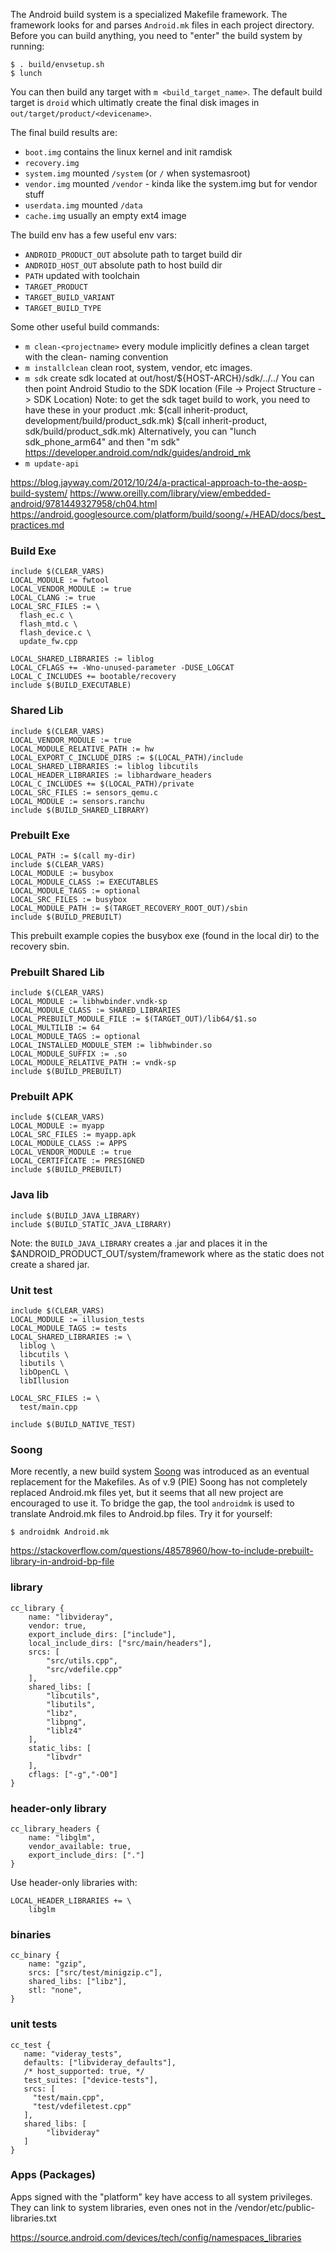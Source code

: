 The Android build system is a specialized Makefile framework. The framework looks for and parses `Android.mk` files in each project directory. Before you can build anything, you need to "enter" the build system by running:
```
$ . build/envsetup.sh
$ lunch
```
You can then build any target with `m <build_target_name>`. The default build target is `droid` which ultimatly create the final disk images in `out/target/product/<devicename>`.

The final build results are: 
 * `boot.img` contains the linux kernel and init ramdisk
 * `recovery.img`
 * `system.img` mounted `/system` (or `/` when systemasroot)
 * `vendor.img` mounted `/vendor` - kinda like the system.img but for vendor stuff
 * `userdata.img` mounted `/data`
 * `cache.img` usually an empty ext4 image

The build env has a few useful env vars:
 * `ANDROID_PRODUCT_OUT` absolute path to target build dir
 * `ANDROID_HOST_OUT` absolute path to host build dir
 * `PATH` updated with toolchain
 * `TARGET_PRODUCT`
 * `TARGET_BUILD_VARIANT`
 * `TARGET_BUILD_TYPE`


Some other useful build commands:

 * `m clean-<projectname>` every module implicitly defines a clean target with the clean-<projectname> naming convention
 * `m installclean` clean root, system, vendor, etc images. 
 * `m sdk` create sdk located at out/host/${HOST-ARCH}/sdk/../../  You can then point Android Studio to the SDK location (File -> Project Structure -> SDK Location) Note: to get the sdk taget build to work, you need to have these in your product .mk: $(call inherit-product, development/build/product_sdk.mk) $(call inherit-product, sdk/build/product_sdk.mk) Alternatively, you can "lunch sdk_phone_arm64" and then "m sdk" https://developer.android.com/ndk/guides/android_mk 
 * `m update-api`


https://blog.jayway.com/2012/10/24/a-practical-approach-to-the-aosp-build-system/
https://www.oreilly.com/library/view/embedded-android/9781449327958/ch04.html
https://android.googlesource.com/platform/build/soong/+/HEAD/docs/best_practices.md

### Build Exe
```
include $(CLEAR_VARS) 
LOCAL_MODULE := fwtool 
LOCAL_VENDOR_MODULE := true
LOCAL_CLANG := true 
LOCAL_SRC_FILES := \
  flash_ec.c \
  flash_mtd.c \
  flash_device.c \
  update_fw.cpp 

LOCAL_SHARED_LIBRARIES := liblog 
LOCAL_CFLAGS += -Wno-unused-parameter -DUSE_LOGCAT 
LOCAL_C_INCLUDES += bootable/recovery 
include $(BUILD_EXECUTABLE) 
```

### Shared Lib 
```
include $(CLEAR_VARS) 
LOCAL_VENDOR_MODULE := true 
LOCAL_MODULE_RELATIVE_PATH := hw
LOCAL_EXPORT_C_INCLUDE_DIRS := $(LOCAL_PATH)/include
LOCAL_SHARED_LIBRARIES := liblog libcutils 
LOCAL_HEADER_LIBRARIES := libhardware_headers 
LOCAL_C_INCLUDES += $(LOCAL_PATH)/private
LOCAL_SRC_FILES := sensors_qemu.c 
LOCAL_MODULE := sensors.ranchu 
include $(BUILD_SHARED_LIBRARY)
```

### Prebuilt Exe
```
LOCAL_PATH := $(call my-dir)
include $(CLEAR_VARS)
LOCAL_MODULE := busybox
LOCAL_MODULE_CLASS := EXECUTABLES
LOCAL_MODULE_TAGS := optional
LOCAL_SRC_FILES := busybox
LOCAL_MODULE_PATH := $(TARGET_RECOVERY_ROOT_OUT)/sbin
include $(BUILD_PREBUILT)
```
This prebuilt example copies the busybox exe (found in the local dir) to the recovery sbin.

### Prebuilt Shared Lib
```
include $(CLEAR_VARS)
LOCAL_MODULE := libhwbinder.vndk-sp
LOCAL_MODULE_CLASS := SHARED_LIBRARIES
LOCAL_PREBUILT_MODULE_FILE := $(TARGET_OUT)/lib64/$1.so
LOCAL_MULTILIB := 64
LOCAL_MODULE_TAGS := optional
LOCAL_INSTALLED_MODULE_STEM := libhwbinder.so
LOCAL_MODULE_SUFFIX := .so
LOCAL_MODULE_RELATIVE_PATH := vndk-sp
include $(BUILD_PREBUILT)
```
### Prebuilt APK
```
include $(CLEAR_VARS)
LOCAL_MODULE := myapp
LOCAL_SRC_FILES := myapp.apk
LOCAL_MODULE_CLASS := APPS
LOCAL_VENDOR_MODULE := true
LOCAL_CERTIFICATE := PRESIGNED
include $(BUILD_PREBUILT)
```

### Java lib
```
include $(BUILD_JAVA_LIBRARY)
include $(BUILD_STATIC_JAVA_LIBRARY)
```
Note: the `BUILD_JAVA_LIBRARY` creates a .jar and places it in the $ANDROID_PRODUCT_OUT/system/framework where as the static does not create a shared jar.

### Unit test

```
include $(CLEAR_VARS)
LOCAL_MODULE := illusion_tests
LOCAL_MODULE_TAGS := tests
LOCAL_SHARED_LIBRARIES := \
  liblog \
  libcutils \
  libutils \
  libOpenCL \
  libIllusion

LOCAL_SRC_FILES := \
  test/main.cpp

include $(BUILD_NATIVE_TEST)
```

### Soong
More recently, a new build system [Soong](https://android.googlesource.com/platform/build/soong/) was introduced as an eventual replacement for the Makefiles. As of v.9 (PIE) Soong has not completely replaced Android.mk files yet, but it seems that all new project are encouraged to use it. To bridge the gap, the tool `androidmk` is used to translate Android.mk files to Android.bp files. Try it for yourself:

```
$ androidmk Android.mk
```

https://stackoverflow.com/questions/48578960/how-to-include-prebuilt-library-in-android-bp-file

### library

```
cc_library {
    name: "libvideray",
    vendor: true,
    export_include_dirs: ["include"],
    local_include_dirs: ["src/main/headers"],
    srcs: [
        "src/utils.cpp",
        "src/vdefile.cpp"
    ],
    shared_libs: [
        "libcutils",
        "libutils",
        "libz",
        "libpng",
        "liblz4"
    ],
    static_libs: [
    	"libvdr"
    ],
    cflags: ["-g","-O0"]
}
```


### header-only library

```
cc_library_headers {
	name: "libglm",
	vendor_available: true,
	export_include_dirs: ["."]
}

```

Use header-only libraries with: 
```
LOCAL_HEADER_LIBRARIES += \
    libglm
```

### binaries

```
cc_binary {
    name: "gzip",
    srcs: ["src/test/minigzip.c"],
    shared_libs: ["libz"],
    stl: "none",
}
```


### unit tests

```
cc_test {
   name: "videray_tests",
   defaults: ["libvideray_defaults"],
   /* host_supported: true, */
   test_suites: ["device-tests"],
   srcs: [
     "test/main.cpp",
     "test/vdefiletest.cpp"
   ],
   shared_libs: [
        "libvideray"
   ]
}
```

### Apps (Packages)

Apps signed with the "platform" key have access to all system privileges. They can link to system libraries, even ones not in the /vendor/etc/public-libraries.txt

https://source.android.com/devices/tech/config/namespaces_libraries

